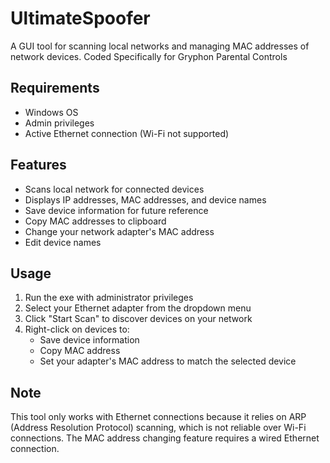 # UltimateSpoofer
A GUI tool for scanning local networks and managing MAC addresses of network devices. Coded Specifically for Gryphon Parental Controls

## Requirements
- Windows OS
- Admin privileges
- Active Ethernet connection (Wi-Fi not supported)

## Features
- Scans local network for connected devices
- Displays IP addresses, MAC addresses, and device names
- Save device information for future reference
- Copy MAC addresses to clipboard
- Change your network adapter's MAC address
- Edit device names

## Usage
1. Run the exe with administrator privileges
2. Select your Ethernet adapter from the dropdown menu
3. Click "Start Scan" to discover devices on your network
4. Right-click on devices to:
   - Save device information
   - Copy MAC address
   - Set your adapter's MAC address to match the selected device

## Note
This tool only works with Ethernet connections because it relies on ARP (Address Resolution Protocol) scanning, which is not reliable over Wi-Fi connections. The MAC address changing feature requires a wired Ethernet connection.

